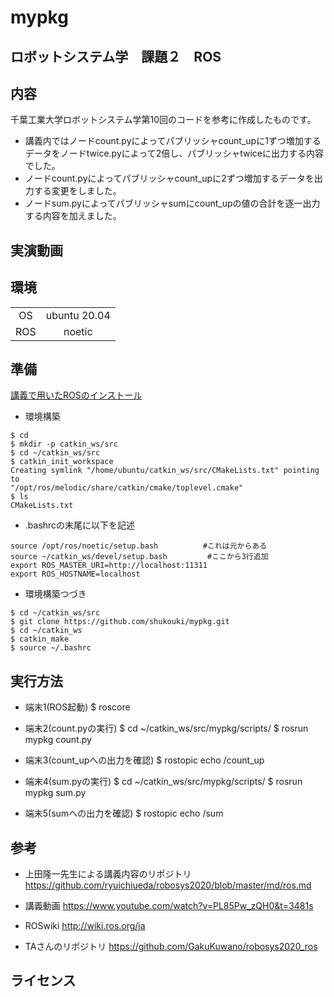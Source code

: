 # mypkg
## ロボットシステム学　課題２　ROS

## 内容 

千葉工業大学ロボットシステム学第10回のコードを参考に作成したものです。

- 講義内ではノードcount.pyによってパブリッシャcount_upに1ずつ増加するデータをノードtwice.pyによって2倍し、パブリッシャtwiceに出力する内容でした。
- ノードcount.pyによってパブリッシャcount_upに2ずつ増加するデータを出力する変更をしました。 
- ノードsum.pyによってパブリッシャsumにcount_upの値の合計を逐一出力する内容を加えました。

## 実演動画

## 環境

| | |
|:--:|:--:|
|OS|ubuntu 20.04|
|ROS|noetic|

## 準備

  [講義で用いたROSのインストール](https://github.com/ryuichiueda/ros_setup_scripts_Ubuntu20.04_server) 
  
  - 環境構築 
  
  ```
  $ cd
  $ mkdir -p catkin_ws/src
  $ cd ~/catkin_ws/src
  $ catkin_init_workspace 
  Creating symlink "/home/ubuntu/catkin_ws/src/CMakeLists.txt" pointing to 
  "/opt/ros/melodic/share/catkin/cmake/toplevel.cmake"
  $ ls
  CMakeLists.txt
  ```
  
  - .bashrcの末尾に以下を記述 
  ```
  source /opt/ros/noetic/setup.bash          #これは元からある
  source ~/catkin_ws/devel/setup.bash         #ここから3行追加
  export ROS_MASTER_URI=http://localhost:11311
  export ROS_HOSTNAME=localhost
  ```
  
  - 環境構築つづき 
  ```
  $ cd ~/catkin_ws/src
  $ git clone https://github.com/shukouki/mypkg.git
  $ cd ~/catkin_ws
  $ catkin_make
  $ source ~/.bashrc
  ```
    
## 実行方法 

  - 端末1(ROS起動) 
  $ roscore
  
  - 端末2(count.pyの実行) 
  $ cd ~/catkin_ws/src/mypkg/scripts/
  $ rosrun mypkg count.py
  
  - 端末3(count_upへの出力を確認) 
  $ rostopic echo /count_up
  
  - 端末4(sum.pyの実行) 
  $ cd ~/catkin_ws/src/mypkg/scripts/
  $ rosrun mypkg sum.py
  
  - 端末5(sumへの出力を確認) 
  $ rostopic echo /sum
    

## 参考 
  
  - 上田隆一先生による講義内容のリポジトリ
  https://github.com/ryuichiueda/robosys2020/blob/master/md/ros.md
  
  - 講義動画
  https://www.youtube.com/watch?v=PL85Pw_zQH0&t=3481s
  
  - ROSwiki
  http://wiki.ros.org/ja
  
  - TAさんのリポジトリ
  https://github.com/GakuKuwano/robosys2020_ros

## ライセンス
